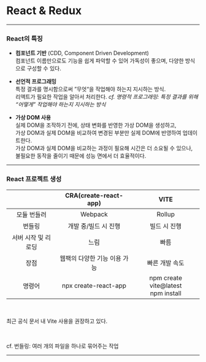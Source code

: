 # **React & Redux**

---

### **React의 특징**

- **컴포넌트 기반** (CDD, Component Driven Development)  
   컴포넌트 이름만으로도 기능을 쉽게 파악할 수 있어 가독성이 좋으며, 다양한 방식으로 구성할 수 있다.

- **선언적 프로그래밍**  
   특정 결과를 명시함으로써 ”무엇“을 작업해야 하는지 지시하는 방식.  
   리액트가 필요한 작업을 알아서 처리한다.
  _cf. 명령적 프로그래밍: 특정 결과를 위해 “어떻게” 작업해야 하는지 지시하는 방식_

- **가상 DOM 사용**  
   실제 DOM을 조작하기 전에, 상태 변화를 반영한 가상 DOM을 생성하고,  
   가상 DOM과 실제 DOM을 비교하여 변경된 부분만 실제 DOM에 반영하여 업데이트한다.  
   가상 DOM과 실제 DOM을 비교하는 과정이 필요해 시간은 더 소요될 수 있으나,  
   불필요한 동작을 줄이기 때문에 성능 면에서 더 효율적이다.

---

### **React 프로젝트 생성**

|                     |    CRA(create-react-app)     |                  VITE                   |
| :-----------------: | :--------------------------: | :-------------------------------------: |
|     모듈 번들러     |           Webpack            |                 Rollup                  |
|       번들링        |     개발 중/빌드 시 진행     |              빌드 시 진행               |
| 서버 시작 및 리로딩 |             느림             |                  빠름                   |
|        장점         | 웹팩의 다양한 기능 이용 가능 |             빠른 개발 속도              |
|       명령어        |     npx create-react-app     | npm create vite@latest <br> npm install |

<br>

최근 공식 문서 내 Vite 사용을 권장하고 있다.

<br>

cf. 번들링: 여러 개의 파일을 하나로 묶어주는 작업

---
